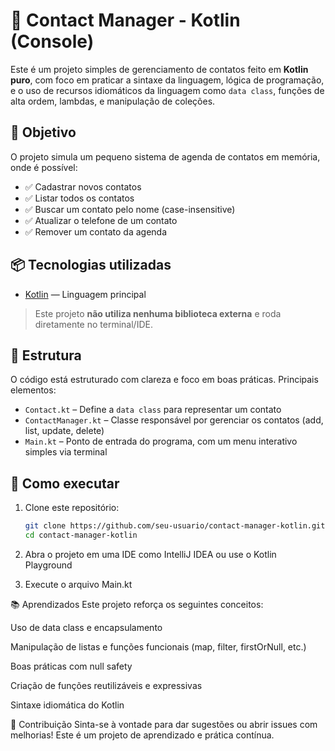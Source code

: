 # 📇 Contact Manager - Kotlin (Console)

Este é um projeto simples de gerenciamento de contatos feito em **Kotlin puro**, com foco em praticar a sintaxe da linguagem, lógica de programação, e o uso de recursos idiomáticos da linguagem como `data class`, funções de alta ordem, lambdas, e manipulação de coleções.

## 🧠 Objetivo

O projeto simula um pequeno sistema de agenda de contatos em memória, onde é possível:

- ✅ Cadastrar novos contatos
- ✅ Listar todos os contatos
- ✅ Buscar um contato pelo nome (case-insensitive)
- ✅ Atualizar o telefone de um contato
- ✅ Remover um contato da agenda

## 📦 Tecnologias utilizadas

- [Kotlin](https://kotlinlang.org/) — Linguagem principal

> Este projeto **não utiliza nenhuma biblioteca externa** e roda diretamente no terminal/IDE.

## 📁 Estrutura

O código está estruturado com clareza e foco em boas práticas. Principais elementos:

- `Contact.kt` – Define a `data class` para representar um contato
- `ContactManager.kt` – Classe responsável por gerenciar os contatos (add, list, update, delete)
- `Main.kt` – Ponto de entrada do programa, com um menu interativo simples via terminal

## 🚀 Como executar

1. Clone este repositório:
   ```bash
   git clone https://github.com/seu-usuario/contact-manager-kotlin.git
   cd contact-manager-kotlin

2. Abra o projeto em uma IDE como IntelliJ IDEA ou use o Kotlin Playground

3. Execute o arquivo Main.kt

📚 Aprendizados
Este projeto reforça os seguintes conceitos:

Uso de data class e encapsulamento

Manipulação de listas e funções funcionais (map, filter, firstOrNull, etc.)

Boas práticas com null safety

Criação de funções reutilizáveis e expressivas

Sintaxe idiomática do Kotlin

🤝 Contribuição
Sinta-se à vontade para dar sugestões ou abrir issues com melhorias! Este é um projeto de aprendizado e prática contínua.